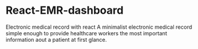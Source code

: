 # React-EMR-dashboard
Electronic medical record with react
A minimalist electronic medical record simple enough to provide healthcare workers the most important information aout a patient at first glance.
